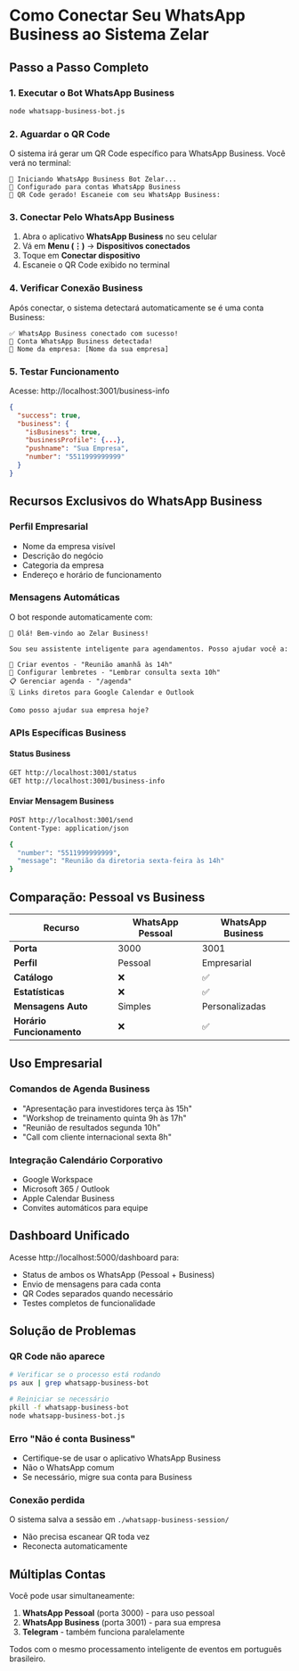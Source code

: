 # Como Conectar Seu WhatsApp Business ao Sistema Zelar

## Passo a Passo Completo

### 1. Executar o Bot WhatsApp Business
```bash
node whatsapp-business-bot.js
```

### 2. Aguardar o QR Code
O sistema irá gerar um QR Code específico para WhatsApp Business. Você verá no terminal:
```
🚀 Iniciando WhatsApp Business Bot Zelar...
📱 Configurado para contas WhatsApp Business
🔗 QR Code gerado! Escaneie com seu WhatsApp Business:
```

### 3. Conectar Pelo WhatsApp Business
1. Abra o aplicativo **WhatsApp Business** no seu celular
2. Vá em **Menu (⋮)** → **Dispositivos conectados**  
3. Toque em **Conectar dispositivo**
4. Escaneie o QR Code exibido no terminal

### 4. Verificar Conexão Business
Após conectar, o sistema detectará automaticamente se é uma conta Business:
```
✅ WhatsApp Business conectado com sucesso!
🏢 Conta WhatsApp Business detectada!
🏪 Nome da empresa: [Nome da sua empresa]
```

### 5. Testar Funcionamento
Acesse: http://localhost:3001/business-info
```json
{
  "success": true,
  "business": {
    "isBusiness": true,
    "businessProfile": {...},
    "pushname": "Sua Empresa",
    "number": "5511999999999"
  }
}
```

## Recursos Exclusivos do WhatsApp Business

### Perfil Empresarial
- Nome da empresa visível
- Descrição do negócio
- Categoria da empresa
- Endereço e horário de funcionamento

### Mensagens Automáticas
O bot responde automaticamente com:
```
🏢 Olá! Bem-vindo ao Zelar Business!

Sou seu assistente inteligente para agendamentos. Posso ajudar você a:

📅 Criar eventos - "Reunião amanhã às 14h"
🔔 Configurar lembretes - "Lembrar consulta sexta 10h" 
📋 Gerenciar agenda - "/agenda"
🗓️ Links diretos para Google Calendar e Outlook

Como posso ajudar sua empresa hoje?
```

### APIs Específicas Business

#### Status Business
```bash
GET http://localhost:3001/status
GET http://localhost:3001/business-info
```

#### Enviar Mensagem Business
```bash
POST http://localhost:3001/send
Content-Type: application/json

{
  "number": "5511999999999",
  "message": "Reunião da diretoria sexta-feira às 14h"
}
```

## Comparação: Pessoal vs Business

| Recurso | WhatsApp Pessoal | WhatsApp Business |
|---------|------------------|-------------------|
| **Porta** | 3000 | 3001 |
| **Perfil** | Pessoal | Empresarial |
| **Catálogo** | ❌ | ✅ |
| **Estatísticas** | ❌ | ✅ |
| **Mensagens Auto** | Simples | Personalizadas |
| **Horário Funcionamento** | ❌ | ✅ |

## Uso Empresarial

### Comandos de Agenda Business
- "Apresentação para investidores terça às 15h"
- "Workshop de treinamento quinta 9h às 17h"
- "Reunião de resultados segunda 10h"
- "Call com cliente internacional sexta 8h"

### Integração Calendário Corporativo
- Google Workspace
- Microsoft 365 / Outlook
- Apple Calendar Business
- Convites automáticos para equipe

## Dashboard Unificado

Acesse http://localhost:5000/dashboard para:
- Status de ambos os WhatsApp (Pessoal + Business)
- Envio de mensagens para cada conta
- QR Codes separados quando necessário
- Testes completos de funcionalidade

## Solução de Problemas

### QR Code não aparece
```bash
# Verificar se o processo está rodando
ps aux | grep whatsapp-business-bot

# Reiniciar se necessário
pkill -f whatsapp-business-bot
node whatsapp-business-bot.js
```

### Erro "Não é conta Business"
- Certifique-se de usar o aplicativo WhatsApp Business
- Não o WhatsApp comum
- Se necessário, migre sua conta para Business

### Conexão perdida
O sistema salva a sessão em `./whatsapp-business-session/`
- Não precisa escanear QR toda vez
- Reconecta automaticamente

## Múltiplas Contas

Você pode usar simultaneamente:
1. **WhatsApp Pessoal** (porta 3000) - para uso pessoal
2. **WhatsApp Business** (porta 3001) - para sua empresa
3. **Telegram** - também funciona paralelamente

Todos com o mesmo processamento inteligente de eventos em português brasileiro.